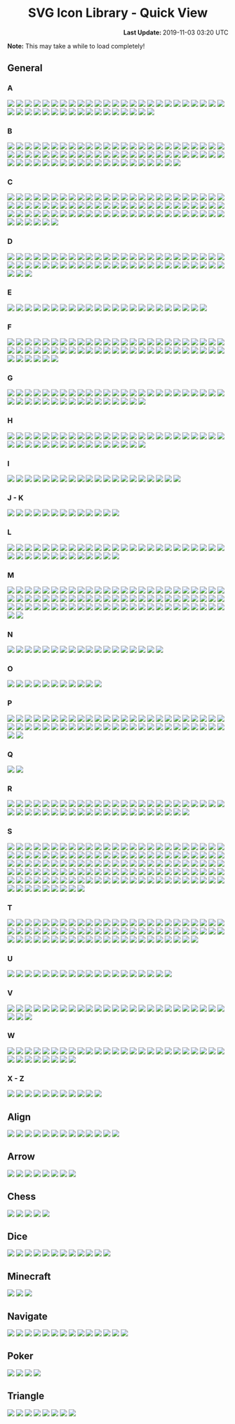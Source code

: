 # <div align="center">SVG Icon Library - Quick View</div>

<div align="right">
	<strong>Last Update: </strong>2019-11-03 03:20 UTC<br />
</div>

<strong>Note:</strong> This may take a while to load completely!

## General

### A

<img src="../Abacus.svg" /> <img src="../Accessibility.svg" /> <img src="../Account.svg" /> <img src="../Acorn.svg" /> <img src="../Add.svg" /> <img src="../AdobeAcrobat.svg" /> <img src="../AdobeInc.svg" /> <img src="../Airbnb.svg" /> <img src="../Airplane.svg" /> <img src="../AirPlay.svg" /> <img src="../AirportShuttleBus.svg" /> <img src="../Alarm.svg" /> <img src="../Alarm_Add.svg" /> <img src="../Alarm_Off.svg" /> <img src="../Alarm_On.svg" /> <img src="../Alien.svg" /> <img src="../Alien_Alt.svg" /> <img src="../AlienMonster.svg" /> <img src="../Amazon.svg" /> <img src="../Ambulance.svg" /> <img src="../AMD.svg" /> <img src="../Analytics.svg" /> <img src="../Anchor.svg" /> <img src="../Anger.svg" /> <img src="../AngularJS.svg" /> <img src="../Announcement.svg" /> <img src="../Apartment.svg" /> <img src="../Apple.svg" /> <img src="../AppleInc.svg" /> <img src="../Applications.svg" /> <img src="../Applications_Alt.svg" /> <img src="../Archive.svg" /> <img src="../Archway.svg" /> <img src="../Arduino.svg" /> <img src="../Assignment.svg" /> <img src="../Assignment_Late.svg" /> <img src="../Assignment_TurnIn.svg" /> <img src="../Astronaut.svg" /> <img src="../AthleticShoe.svg" /> <img src="../Atom.svg" /> <img src="../Award.svg" /> <img src="../Axe.svg" />

### B

<img src="../Baby.svg" /> <img src="../Baby_Face.svg" /> <img src="../BabyCarriage.svg" /> <img src="../Backpack.svg" /> <img src="../Backspace.svg" /> <img src="../Bacon.svg" /> <img src="../Badge.svg" /> <img src="../BalanceScale.svg" /> <img src="../BalletShoes.svg" /> <img src="../Ballot.svg" /> <img src="../Banana.svg" /> <img src="../Bandcamp.svg" /> <img src="../Bank.svg" /> <img src="../BarberPole.svg" /> <img src="../BarChart.svg" /> <img src="../BarChart_Horizontal.svg" /> <img src="../Baseball.svg" /> <img src="../Basketball.svg" /> <img src="../Bat.svg" /> <img src="../Bat_Alt.svg" /> <img src="../BathTub.svg" /> <img src="../BeachUmbrella.svg" /> <img src="../Bed.svg" /> <img src="../Bed_Empty.svg" /> <img src="../Bee.svg" /> <img src="../Beer.svg" /> <img src="../Bicycle.svg" /> <img src="../Bike.svg" /> <img src="../Bing.svg" /> <img src="../Binoculars.svg" /> <img src="../Biohazard.svg" /> <img src="../Bitbucket.svg" /> <img src="../Blender.svg" /> <img src="../BlenderSoftware.svg" /> <img src="../Blind.svg" /> <img src="../Block.svg" /> <img src="../Block_Alt.svg" /> <img src="../Blogger.svg" /> <img src="../Blogger_Alt.svg" /> <img src="../Blowfish.svg" /> <img src="../Bluetooth.svg" /> <img src="../Bluetooth_Alt.svg" /> <img src="../Bold.svg" /> <img src="../Bomb.svg" /> <img src="../Bone.svg" /> <img src="../Book.svg" /> <img src="../Bookmark.svg" /> <img src="../Bookmark_Outline.svg" /> <img src="../Bookmarks.svg" /> <img src="../Boot.svg" /> <img src="../Bootstrap.svg" /> <img src="../BorderColour.svg" /> <img src="../BowlingBall.svg" /> <img src="../BoxingGlove.svg" /> <img src="../Brain.svg" /> <img src="../Bread.svg" /> <img src="../BroadcastTower.svg" /> <img src="../BrokenPage.svg" /> <img src="../Broom.svg" /> <img src="../Brusher.svg" /> <img src="../Buffer.svg" /> <img src="../Bug.svg" /> <img src="../Bullhorn.svg" /> <img src="../Burrito.svg" /> <img src="../Bus.svg" /> <img src="../Bus_Alt.svg" /> <img src="../BusinessBag.svg" /> <img src="../BusinessBag_Alt.svg" /> <img src="../BusinessBag_Outline.svg" /> <img src="../BusStop.svg" />

### C

<img src="../CableCar.svg" /> <img src="../Cache.svg" /> <img src="../Cake.svg" /> <img src="../Calculator.svg" /> <img src="../Calendar.svg" /> <img src="../Calendar_Today.svg" /> <img src="../Camera.svg" /> <img src="../Camera_Enhance.svg" /> <img src="../Campground.svg" /> <img src="../Candle.svg" /> <img src="../Candy.svg" /> <img src="../CandyCane.svg" /> <img src="../CandyCorn.svg" /> <img src="../Cannabis.svg" /> <img src="../Capsules.svg" /> <img src="../Car.svg" /> <img src="../Car_Alt.svg" /> <img src="../Carrot.svg" /> <img src="../CarWash.svg" /> <img src="../CashRegister.svg" /> <img src="../Cast.svg" /> <img src="../Cat.svg" /> <img src="../Category.svg" /> <img src="../Cauldron.svg" /> <img src="../CCTV.svg" /> <img src="../Chair.svg" /> <img src="../Chalkboard.svg" /> <img src="../Chat.svg" /> <img src="../Cheese.svg" /> <img src="../CheeseBurger.svg" /> <img src="../Chef_Hat.svg" /> <img src="../Chesses.svg" /> <img src="../Child.svg" /> <img src="../ChocolateBar.svg" /> <img src="../Chopsticks.svg" /> <img src="../Church.svg" /> <img src="../City.svg" /> <img src="../Clapperboard.svg" /> <img src="../Clipboard.svg" /> <img src="../Clipboard_List.svg" /> <img src="../Clipboard_Outline.svg" /> <img src="../Clock.svg" /> <img src="../Clock_Night.svg" /> <img src="../Clothes.svg" /> <img src="../Cloud.svg" /> <img src="../Cloud_Done.svg" /> <img src="../Cloud_Download.svg" /> <img src="../Cloud_Off.svg" /> <img src="../Cloud_Outline.svg" /> <img src="../Cloud_Upload.svg" /> <img src="../Cloudflare.svg" /> <img src="../CocktailGlass.svg" /> <img src="../Code.svg" /> <img src="../CodePen.svg" /> <img src="../CoffeeScript.svg" /> <img src="../Coin.svg" /> <img src="../Comment.svg" /> <img src="../Comment_Add.svg" /> <img src="../Compare.svg" /> <img src="../Compass.svg" /> <img src="../Construction.svg" /> <img src="../Contactless.svg" /> <img src="../Contacts.svg" /> <img src="../ConvenienceStore.svg" /> <img src="../Cookie.svg" /> <img src="../Copyright.svg" /> <img src="../Corn.svg" /> <img src="../Couch.svg" /> <img src="../Cow.svg" /> <img src="../CowgirlBoot.svg" /> <img src="../CreativeCommons.svg" /> <img src="../CreditCard.svg" /> <img src="../Cricket.svg" /> <img src="../Cross.svg" /> <img src="../Crow.svg" /> <img src="../Crown.svg" /> <img src="../CSS3.svg" /> <img src="../Cup.svg" /> <img src="../Cup_Hot.svg" /> <img src="../CurseForge.svg" /> <img src="../Cyclone.svg" />

### D

<img src="../Dashboard.svg" /> <img src="../DassaultSystemes.svg" /> <img src="../Database.svg" /> <img src="../DataUsage.svg" /> <img src="../Deaf.svg" /> <img src="../Delete.svg" /> <img src="../DeleteAll.svg" /> <img src="../Dell.svg" /> <img src="../Dell_Alt.svg" /> <img src="../Dell_Alt2.svg" /> <img src="../DepartureBoard.svg" /> <img src="../Description.svg" /> <img src="../Description_File.svg" /> <img src="../Description_Short.svg" /> <img src="../DesktopComputer.svg" /> <img src="../DesktopComputer_Mac.svg" /> <img src="../DesktopComputer_Windows.svg" /> <img src="../DeveloperBoard.svg" /> <img src="../DeviantArt.svg" /> <img src="../Devices.svg" /> <img src="../Dharmachakra.svg" /> <img src="../Dialpad.svg" /> <img src="../Dices.svg" /> <img src="../Digging.svg" /> <img src="../Direction.svg" /> <img src="../Discord.svg" /> <img src="../Discord_Alt.svg" /> <img src="../DNA.svg" /> <img src="../Docker.svg" /> <img src="../Doctor.svg" /> <img src="../Dog.svg" /> <img src="../DollarSign.svg" /> <img src="../Dolly.svg" /> <img src="../Dolphin.svg" /> <img src="../Donut.svg" /> <img src="../DonutChart_Large.svg" /> <img src="../DonutChart_Small.svg" /> <img src="../Door.svg" /> <img src="../DoubleTick.svg" /> <img src="../Doughnut.svg" /> <img src="../Dove.svg" /> <img src="../Download.svg" /> <img src="../DragIndicator.svg" /> <img src="../Dragon.svg" /> <img src="../Drink.svg" /> <img src="../Dropbox.svg" /> <img src="../Dropper.svg" /> <img src="../Drum.svg" /> <img src="../Drumstick.svg" /> <img src="../Duck.svg" /> <img src="../DuckDuckGo.svg" /> <img src="../Dumbbell.svg" /> <img src="../Dungeon.svg" />

### E

<img src="../Ear.svg" /> <img src="../Earth.svg" /> <img src="../Earth_Alt.svg" /> <img src="../eBay.svg" /> <img src="../EclipseIDE.svg" /> <img src="../Egg.svg" /> <img src="../Eject.svg" /> <img src="../ElectricGuitar.svg" /> <img src="../ElectronJS.svg" /> <img src="../Elephant.svg" /> <img src="../Encryption.svg" /> <img src="../Encryption_Disable.svg" /> <img src="../Encryption_Enhance.svg" /> <img src="../Envelope.svg" /> <img src="../EpicGames.svg" /> <img src="../Eraser.svg" /> <img src="../Error.svg" /> <img src="../Error_Outline.svg" /> <img src="../EVStation.svg" /> <img src="../ExclamationMark.svg" /> <img src="../Explore.svg" /> <img src="../Eye.svg" /> <img src="../Eyes.svg" />

### F

<img src="../Face.svg" /> <img src="../Facebook.svg" /> <img src="../Facebook_Alt.svg" /> <img src="../FacebookMessenger.svg" /> <img src="../Fan.svg" /> <img src="../FastFood.svg" /> <img src="../FastForward.svg" /> <img src="../FastRewind.svg" /> <img src="../FaxMachine.svg" /> <img src="../Feather.svg" /> <img src="../Feedback.svg" /> <img src="../Female.svg" /> <img src="../FighterJet.svg" /> <img src="../File.svg" /> <img src="../FillColour.svg" /> <img src="../Filter.svg" /> <img src="../FindInPage.svg" /> <img src="../Fingerprint.svg" /> <img src="../Fire.svg" /> <img src="../FireExtinguisher.svg" /> <img src="../Fireplace.svg" /> <img src="../Fireworks.svg" /> <img src="../FirstAid.svg" /> <img src="../Fish.svg" /> <img src="../FishingPole.svg" /> <img src="../FishingRod.svg" /> <img src="../Flag.svg" /> <img src="../Flag_Alt.svg" /> <img src="../Flag_Chequered.svg" /> <img src="../Flag_Outline.svg" /> <img src="../Flag_Pirate.svg" /> <img src="../Flag_Triangular.svg" /> <img src="../Flare.svg" /> <img src="../Flashlight.svg" /> <img src="../Flashlight_Alt.svg" /> <img src="../FlatShoe.svg" /> <img src="../FloppyDisk.svg" /> <img src="../Flower.svg" /> <img src="../Folder.svg" /> <img src="../Folder_New.svg" /> <img src="../Folder_Outline.svg" /> <img src="../Folder_Share.svg" /> <img src="../Folder_Special.svg" /> <img src="../Font.svg" /> <img src="../FontSize.svg" /> <img src="../Football.svg" /> <img src="../Fork.svg" /> <img src="../Forklift.svg" /> <img src="../FormatClear.svg" /> <img src="../Forum.svg" /> <img src="../Forward.svg" /> <img src="../FrenchFries.svg" /> <img src="../Fridge.svg" /> <img src="../Frog.svg" /> <img src="../Function.svg" /> <img src="../Funnel.svg" />

### G

<img src="../GameController.svg" /> <img src="../Gamepad.svg" /> <img src="../GasStation.svg" /> <img src="../Gavel.svg" /> <img src="../Gear.svg" /> <img src="../Gem.svg" /> <img src="../Gesture.svg" /> <img src="../Ghost.svg" /> <img src="../Ghost_Alt.svg" /> <img src="../Gift.svg" /> <img src="../GiftCard.svg" /> <img src="../Gifts.svg" /> <img src="../GingerbreadMan.svg" /> <img src="../Git.svg" /> <img src="../GitHub.svg" /> <img src="../GitLab.svg" /> <img src="../GlassCup.svg" /> <img src="../Glasses.svg" /> <img src="../Goblin.svg" /> <img src="../Golf.svg" /> <img src="../Golf_Outline.svg" /> <img src="../GolfCourse.svg" /> <img src="../Google.svg" /> <img src="../GoogleAllo.svg" /> <img src="../GoogleAndroidRobot.svg" /> <img src="../GoogleAndroidRobot_Old.svg" /> <img src="../GoogleChrome.svg" /> <img src="../GoogleDrive.svg" /> <img src="../GoogleDuo.svg" /> <img src="../GoogleHangouts.svg" /> <img src="../GoogleKeep.svg" /> <img src="../GooglePlay.svg" /> <img src="../GoogleTranslate.svg" /> <img src="../GoPrograming.svg" /> <img src="../Gopuram.svg" /> <img src="../GraduationHat.svg" /> <img src="../Grapes.svg" /> <img src="../Gravatar.svg" /> <img src="../Group.svg" /> <img src="../Group_Add.svg" /> <img src="../Guitar.svg" />

### H

<img src="../Hamburger.svg" /> <img src="../Hammer.svg" /> <img src="../Hand.svg" /> <img src="../Handball.svg" /> <img src="../Handshake.svg" /> <img src="../Hashtag.svg" /> <img src="../Headset.svg" /> <img src="../Headset_WithMic.svg" /> <img src="../Healing.svg" /> <img src="../Heart.svg" /> <img src="../Heart_Outline.svg" /> <img src="../HeeledBoot.svg" /> <img src="../HeeledSandal.svg" /> <img src="../Helicopter.svg" /> <img src="../Helmet.svg" /> <img src="../Help.svg" /> <img src="../Help_Outline.svg" /> <img src="../HighHeeledShoe.svg" /> <img src="../Highlighter.svg" /> <img src="../HighPriority.svg" /> <img src="../HighVoltage.svg" /> <img src="../Hiking.svg" /> <img src="../HikingBoot.svg" /> <img src="../Hippo.svg" /> <img src="../History.svg" /> <img src="../Hockey.svg" /> <img src="../Home.svg" /> <img src="../Honeybee.svg" /> <img src="../Horse.svg" /> <img src="../Hospital.svg" /> <img src="../Hospital_Alt.svg" /> <img src="../Hospital_Alt2.svg" /> <img src="../Hotdog.svg" /> <img src="../Hotel.svg" /> <img src="../HotTub.svg" /> <img src="../Hourglass.svg" /> <img src="../Hourglass_Outline.svg" /> <img src="../House.svg" /> <img src="../HTML5.svg" /> <img src="../HTTP.svg" /> <img src="../HTTPS.svg" />

### I

<img src="../Icecream.svg" /> <img src="../IDBadge.svg" /> <img src="../IDCard.svg" /> <img src="../Igloo.svg" /> <img src="../Image.svg" /> <img src="../Image_Outline.svg" /> <img src="../Inbox.svg" /> <img src="../Incandescent.svg" /> <img src="../Indent_Decrease.svg" /> <img src="../Indent_Increase.svg" /> <img src="../Industry.svg" /> <img src="../Information.svg" /> <img src="../Information_Outline.svg" /> <img src="../Inkscape.svg" /> <img src="../Instagram.svg" /> <img src="../Instagram_Alt.svg" /> <img src="../Intel.svg" /> <img src="../iPad.svg" /> <img src="../Iridescent.svg" /> <img src="../Italic.svg" />

### J - K

<img src="../JackOLantern.svg" /> <img src="../Java.svg" /> <img src="../JavaScript.svg" /> <img src="../Jekyll.svg" /> <img src="../jQuery.svg" /> <img src="../Jug.svg" /> <img src="../Key.svg" /> <img src="../Keyboard.svg" /> <img src="../Keyboard_Outline.svg" /> <img src="../KitchenKnife.svg" /> <img src="../KiwiBird.svg" /> <img src="../KneeHighBoot.svg" /> <img src="../Knife.svg" />

### L

<img src="../Label.svg" /> <img src="../LaboratoryFlask.svg" /> <img src="../LadyBeetle.svg" /> <img src="../Landmark.svg" /> <img src="../Language.svg" /> <img src="../Laptop.svg" /> <img src="../Laptop_Chromebook.svg" /> <img src="../Laptop_Mac.svg" /> <img src="../Laptop_Windows.svg" /> <img src="../LargeBrusher.svg" /> <img src="../Launch.svg" /> <img src="../Layers.svg" /> <img src="../Leaf.svg" /> <img src="../Lemon.svg" /> <img src="../LGTM.svg" /> <img src="../LGTM_Alt.svg" /> <img src="../Library.svg" /> <img src="../LifeRing.svg" /> <img src="../LightBulb.svg" /> <img src="../LightBulb_Alt.svg" /> <img src="../LightningBolt.svg" /> <img src="../LINE.svg" /> <img src="../LineSpacing.svg" /> <img src="../LineStyle.svg" /> <img src="../LineWeight.svg" /> <img src="../LinkedIn.svg" /> <img src="../LinkHref.svg" /> <img src="../Linux.svg" /> <img src="../ListBullet.svg" /> <img src="../ListNumber.svg" /> <img src="../ListSheet.svg" /> <img src="../Location.svg" /> <img src="../Lock.svg" /> <img src="../Lock_Unlock.svg" /> <img src="../Lollipop.svg" /> <img src="../LowPriority.svg" /> <img src="../Lua.svg" /> <img src="../Luggage.svg" />

### M

<img src="../Magic.svg" /> <img src="../Magnet.svg" /> <img src="../Magnifier.svg" /> <img src="../Magnifier_Alt.svg" /> <img src="../Mail.svg" /> <img src="../Male.svg" /> <img src="../Mandolin.svg" /> <img src="../ManShoe.svg" /> <img src="../Map.svg" /> <img src="../Map_Alt.svg" /> <img src="../Map_Alt_Outline.svg" /> <img src="../MapleLeaf.svg" /> <img src="../Markdown.svg" /> <img src="../MasterCard.svg" /> <img src="../Meat.svg" /> <img src="../Medal.svg" /> <img src="../MediaFire.svg" /> <img src="../Medkit.svg" /> <img src="../MEGA.svg" /> <img src="../Melon.svg" /> <img src="../MembershipCard.svg" /> <img src="../Memory.svg" /> <img src="../Menu.svg" /> <img src="../MenuBook.svg" /> <img src="../Merge.svg" /> <img src="../Meteor.svg" /> <img src="../Microchip.svg" /> <img src="../Microphone.svg" /> <img src="../Microphone_Off.svg" /> <img src="../Microphone_Outline.svg" /> <img src="../Microscope.svg" /> <img src="../Microsoft.svg" /> <img src="../MicrosoftAccess.svg" /> <img src="../MicrosoftEdge.svg" /> <img src="../MicrosoftExcel.svg" /> <img src="../MicrosoftInternetExplorer.svg" /> <img src="../MicrosoftOneDrive.svg" /> <img src="../MicrosoftOneNote.svg" /> <img src="../MicrosoftOutlook.svg" /> <img src="../MicrosoftPowerPoint.svg" /> <img src="../MicrosoftWindows.svg" /> <img src="../MicrosoftWord.svg" /> <img src="../Minus.svg" /> <img src="../Mitten.svg" /> <img src="../Mixer.svg" /> <img src="../MMS.svg" /> <img src="../Mojang.svg" /> <img src="../Money.svg" /> <img src="../Money_Outline.svg" /> <img src="../MongoDB.svg" /> <img src="../Monkey.svg" /> <img src="../Monument.svg" /> <img src="../Mood_Bad.svg" /> <img src="../Mood_Best.svg" /> <img src="../Mood_Good.svg" /> <img src="../Mood_Worst.svg" /> <img src="../Moon.svg" /> <img src="../Moon_Alt.svg" /> <img src="../Moon_Full.svg" /> <img src="../Moon_Less.svg" /> <img src="../More_Horizontal.svg" /> <img src="../More_Vertical.svg" /> <img src="../Mosque.svg" /> <img src="../Motorcycle.svg" /> <img src="../MotorHelmet.svg" /> <img src="../Mountain.svg" /> <img src="../MountainBike.svg" /> <img src="../Mouse.svg" /> <img src="../Movie.svg" /> <img src="../Moyai.svg" /> <img src="../MozillaFirefox.svg" /> <img src="../Museum.svg" /> <img src="../Mushroom.svg" /> <img src="../MusicAlbum.svg" /> <img src="../MusicalNote.svg" /> <img src="../MusicalNote_Alt.svg" /> <img src="../MySQL.svg" />

### N

<img src="../Narwhal.svg" /> <img src="../Netflix.svg" /> <img src="../NewRelease.svg" /> <img src="../Newspaper.svg" /> <img src="../NFC.svg" /> <img src="../Nintendo.svg" /> <img src="../NintendoSwitch.svg" /> <img src="../NodeJS.svg" /> <img src="../Notification.svg" /> <img src="../Notification_Active.svg" /> <img src="../Notification_Add.svg" /> <img src="../Notification_Off.svg" /> <img src="../Notification_Outline.svg" /> <img src="../Notification_Snooze.svg" /> <img src="../NPM.svg" /> <img src="../NPM_Alt.svg" /> <img src="../Nurse.svg" /> <img src="../Nvidia.svg" />

### O

<img src="../Oculus.svg" /> <img src="../Office.svg" /> <img src="../OfflineBolt.svg" /> <img src="../Ogre.svg" /> <img src="../OpenVPN.svg" /> <img src="../Opera.svg" /> <img src="../OpticalDisk.svg" /> <img src="../Oracle.svg" /> <img src="../Origin.svg" /> <img src="../OutdoorGrill.svg" /> <img src="../Owl.svg" />

### P

<img src="../Package.svg" /> <img src="../PaintRoller.svg" /> <img src="../Palette.svg" /> <img src="../Panorama.svg" /> <img src="../Paperclip.svg" /> <img src="../Paperclip_Alt.svg" /> <img src="../Paperclip_Alt2.svg" /> <img src="../ParachuteBox.svg" /> <img src="../Paragraph.svg" /> <img src="../Parking.svg" /> <img src="../Passport.svg" /> <img src="../Patreon.svg" /> <img src="../Pause.svg" /> <img src="../Paw.svg" /> <img src="../PayPal.svg" /> <img src="../Pen.svg" /> <img src="../PepperHot.svg" /> <img src="../Periscope.svg" /> <img src="../Person.svg" /> <img src="../Person_Add.svg" /> <img src="../Pharmacy.svg" /> <img src="../PhoneCall.svg" /> <img src="../PhoneCall_End.svg" /> <img src="../Photo.svg" /> <img src="../Photo_Add.svg" /> <img src="../PhotoAlbum.svg" /> <img src="../PHP.svg" /> <img src="../Pickaxe.svg" /> <img src="../Pie.svg" /> <img src="../PieChart.svg" /> <img src="../Pig.svg" /> <img src="../Pinterest.svg" /> <img src="../Pizza.svg" /> <img src="../Play.svg" /> <img src="../PlayStation.svg" /> <img src="../Plug.svg" /> <img src="../Plus.svg" /> <img src="../Poll.svg" /> <img src="../Polymer.svg" /> <img src="../Poo.svg" /> <img src="../Popcorn.svg" /> <img src="../PotionFlask.svg" /> <img src="../PowerOff.svg" /> <img src="../PowerOn.svg" /> <img src="../PowerShell.svg" /> <img src="../Pray.svg" /> <img src="../PregnantWoman.svg" /> <img src="../Printer.svg" /> <img src="../Printer_Disable.svg" /> <img src="../Pumpkin.svg" /> <img src="../Puzzle.svg" /> <img src="../Python.svg" />

### Q

<img src="../QuestionMark.svg" /> <img src="../Quote.svg" />

### R

<img src="../Rabbit.svg" /> <img src="../Radiation.svg" /> <img src="../Radiation_Alt.svg" /> <img src="../Radio.svg" /> <img src="../Railway.svg" /> <img src="../Rain.svg" /> <img src="../RaspberryPi.svg" /> <img src="../RaspberryPi_Outline.svg" /> <img src="../Receipt.svg" /> <img src="../Record.svg" /> <img src="../RecreationalVehicle.svg" /> <img src="../Reddit.svg" /> <img src="../Reddit_Alt.svg" /> <img src="../Redo.svg" /> <img src="../Refresh.svg" /> <img src="../Remove.svg" /> <img src="../Renew.svg" /> <img src="../Repeat.svg" /> <img src="../Replay.svg" /> <img src="../Reply.svg" /> <img src="../ReplyAll.svg" /> <img src="../Report.svg" /> <img src="../Report_Off.svg" /> <img src="../ResetColour.svg" /> <img src="../Restaurant.svg" /> <img src="../Restaurant_Alt.svg" /> <img src="../Restore.svg" /> <img src="../Ribbon.svg" /> <img src="../Road.svg" /> <img src="../Roblox.svg" /> <img src="../RobloxStudio.svg" /> <img src="../Robot.svg" /> <img src="../Robot_Alt.svg" /> <img src="../Rocket.svg" /> <img src="../Rotate-Clockwise.svg" /> <img src="../Rotate-CounterClockwise.svg" /> <img src="../Route.svg" /> <img src="../Router.svg" /> <img src="../Rowing.svg" /> <img src="../RSS.svg" /> <img src="../RubbishBin.svg" /> <img src="../RubyPrograming.svg" /> <img src="../Rugby.svg" /> <img src="../Ruler.svg" /> <img src="../Run.svg" /> <img src="../RunningShoe.svg" />

### S

<img src="../Safari.svg" /> <img src="../Safari_Alt.svg" /> <img src="../Salad.svg" /> <img src="../Sandwich.svg" /> <img src="../Sass.svg" /> <img src="../Sass_Alt.svg" /> <img src="../Satellite.svg" /> <img src="../SatelliteDish.svg" /> <img src="../Sausage.svg" /> <img src="../Scanner.svg" /> <img src="../School.svg" /> <img src="../Scissors.svg" /> <img src="../Screwdriver.svg" /> <img src="../SDCard.svg" /> <img src="../Seat.svg" /> <img src="../Security.svg" /> <img src="../Seedling.svg" /> <img src="../SelectAll.svg" /> <img src="../Send.svg" /> <img src="../Server.svg" /> <img src="../Share.svg" /> <img src="../Shark.svg" /> <img src="../ShavedIce.svg" /> <img src="../Shazam.svg" /> <img src="../Shears.svg" /> <img src="../Sheep.svg" /> <img src="../Shell.svg" /> <img src="../ShellInc.svg" /> <img src="../Shield.svg" /> <img src="../Ship.svg" /> <img src="../ShoppingBag.svg" /> <img src="../ShoppingBasket.svg" /> <img src="../ShoppingCart.svg" /> <img src="../ShoppingCart_Add.svg" /> <img src="../ShoppingCart_Remove.svg" /> <img src="../Shovel.svg" /> <img src="../Shower.svg" /> <img src="../Shredder.svg" /> <img src="../Shuffle.svg" /> <img src="../SignUp.svg" /> <img src="../SIMCard.svg" /> <img src="../SIMCard_Off.svg" /> <img src="../SinaWeibo.svg" /> <img src="../Sitemap.svg" /> <img src="../Skating.svg" /> <img src="../Skiing.svg" /> <img src="../SkiingNordic.svg" /> <img src="../Skillet.svg" /> <img src="../Skull.svg" /> <img src="../Skull_Alt.svg" /> <img src="../Skype.svg" /> <img src="../Slack.svg" /> <img src="../Sleigh.svg" /> <img src="../Smartphone.svg" /> <img src="../SMS.svg" /> <img src="../SMS_Fail.svg" /> <img src="../Snail.svg" /> <img src="../Snake.svg" /> <img src="../Snapchat.svg" /> <img src="../Snowboarding.svg" /> <img src="../Snowflake.svg" /> <img src="../Snowman.svg" /> <img src="../Snowplow.svg" /> <img src="../SnowyGlobe.svg" /> <img src="../Soccer.svg" /> <img src="../Socks.svg" /> <img src="../Sofa.svg" /> <img src="../SoftIcecream.svg" /> <img src="../Sort.svg" /> <img src="../Sort_ByAlpha.svg" /> <img src="../SoundCloud.svg" /> <img src="../Soup.svg" /> <img src="../Spa.svg" /> <img src="../Spacebar.svg" /> <img src="../SpaceShuttle.svg" /> <img src="../Speaker.svg" /> <img src="../Speaker_Group.svg" /> <img src="../Speedometer.svg" /> <img src="../Speedometer_Alt.svg" /> <img src="../SpellCheck.svg" /> <img src="../Spider.svg" /> <img src="../Spider_Alt.svg" /> <img src="../SpiderWeb.svg" /> <img src="../Split.svg" /> <img src="../Spoon.svg" /> <img src="../Spotify.svg" /> <img src="../SprayCan.svg" /> <img src="../SquareFoot.svg" /> <img src="../Squirrel.svg" /> <img src="../StackExchange.svg" /> <img src="../StackOverflow.svg" /> <img src="../Stamp.svg" /> <img src="../Star.svg" /> <img src="../Star_Half.svg" /> <img src="../Star_Outline.svg" /> <img src="../Status.svg" /> <img src="../Steak.svg" /> <img src="../SteamGameService.svg" /> <img src="../SteamGameService_Alt.svg" /> <img src="../SteeringWheel.svg" /> <img src="../Stethoscope.svg" /> <img src="../StickyNote.svg" /> <img src="../Stop.svg" /> <img src="../StopSign.svg" /> <img src="../Storage.svg" /> <img src="../Store.svg" /> <img src="../Straighten.svg" /> <img src="../Strikethrough.svg" /> <img src="../Strikethrough_Alt.svg" /> <img src="../Stroopwafel.svg" /> <img src="../Style.svg" /> <img src="../Subject.svg" /> <img src="../Subtitle.svg" /> <img src="../Subway.svg" /> <img src="../Suitcase.svg" /> <img src="../Sun.svg" /> <img src="../Sun_Alt.svg" /> <img src="../Sun_Half.svg" /> <img src="../Sun_Outline.svg" /> <img src="../Sunglasses.svg" /> <img src="../Sunny.svg" /> <img src="../Sushi.svg" /> <img src="../Swap_Horizontal.svg" /> <img src="../Swap_Vertical.svg" /> <img src="../Swift.svg" /> <img src="../SwimmingPool.svg" /> <img src="../SwimmingPool_Alt.svg" /> <img src="../Sword.svg" /> <img src="../Swords.svg" /> <img src="../Synagogue.svg" /> <img src="../Sync.svg" /> <img src="../Sync_Disable.svg" /> <img src="../Sync_Problem.svg" /> <img src="../Syringe.svg" />

### T

<img src="../TableChart.svg" /> <img src="../Tablet.svg" /> <img src="../Tablet_Android.svg" /> <img src="../Tablet_Mac.svg" /> <img src="../TableTennis.svg" /> <img src="../Tachometer.svg" /> <img src="../Tachometer_Alt.svg" /> <img src="../Taco.svg" /> <img src="../Tag.svg" /> <img src="../Tangerine.svg" /> <img src="../Tape.svg" /> <img src="../Target.svg" /> <img src="../Taxi.svg" /> <img src="../TeaCup.svg" /> <img src="../TeamViewer.svg" /> <img src="../TeddyBear.svg" /> <img src="../Telegram.svg" /> <img src="../Telegram_Alt.svg" /> <img src="../Television.svg" /> <img src="../TelevisionBroadcastsLimited_HongKong.svg" /> <img src="../Tennis.svg" /> <img src="../Terminal.svg" /> <img src="../Terrain.svg" /> <img src="../Tesla.svg" /> <img src="../TestTube.svg" /> <img src="../TextColour.svg" /> <img src="../TextDirection_LR.svg" /> <img src="../TextDirection_RL.svg" /> <img src="../Thermometer.svg" /> <img src="../Thumb_Down.svg" /> <img src="../Thumb_Score.svg" /> <img src="../Thumb_Up.svg" /> <img src="../Thumbtack.svg" /> <img src="../ThunderRain.svg" /> <img src="../Tick.svg" /> <img src="../TikTok.svg" /> <img src="../Timelapse.svg" /> <img src="../Timeline.svg" /> <img src="../Timer.svg" /> <img src="../Timer_Off.svg" /> <img src="../Title.svg" /> <img src="../Toilet.svg" /> <img src="../Toilet_Alt.svg" /> <img src="../ToiletPaper.svg" /> <img src="../Toolbox.svg" /> <img src="../Tools.svg" /> <img src="../Tooth.svg" /> <img src="../Tooth_Alt.svg" /> <img src="../Tor.svg" /> <img src="../ToriiGate.svg" /> <img src="../Tractor.svg" /> <img src="../TrafficCone.svg" /> <img src="../TrafficLight.svg" /> <img src="../Train.svg" /> <img src="../Tram.svg" /> <img src="../Transports.svg" /> <img src="../TravisCI.svg" /> <img src="../Tree.svg" /> <img src="../Trello.svg" /> <img src="../Trending_Down.svg" /> <img src="../Trending_Flat.svg" /> <img src="../Trending_Up.svg" /> <img src="../Trophy.svg" /> <img src="../TropicalFish.svg" /> <img src="../Truck.svg" /> <img src="../Tshirt.svg" /> <img src="../Tumblr.svg" /> <img src="../Turkey.svg" /> <img src="../Turtle.svg" /> <img src="../Twitch.svg" /> <img src="../Twitter.svg" /> <img src="../TypeScript.svg" />

### U

<img src="../Uber.svg" /> <img src="../Ubisoft.svg" /> <img src="../Ubuntu.svg" /> <img src="../Ubuntu_Alt.svg" /> <img src="../Umbrella.svg" /> <img src="../Unarchive.svg" /> <img src="../Underline.svg" /> <img src="../Undo.svg" /> <img src="../Unicorn.svg" /> <img src="../UnidentifiedFlyingObject.svg" /> <img src="../Unity.svg" /> <img src="../University.svg" /> <img src="../UnrealEngine.svg" /> <img src="../UnrealEngine_Alt.svg" /> <img src="../UnrealEngine_Alt2.svg" /> <img src="../Update.svg" /> <img src="../Upload.svg" /> <img src="../USB.svg" /> <img src="../USBDriver.svg" />

### V

<img src="../VehicleFansCommunity.svg" /> <img src="../Verified.svg" /> <img src="../Viber.svg" /> <img src="../Viber_Alt.svg" /> <img src="../Vibration.svg" /> <img src="../VideoCamera.svg" /> <img src="../VideoCamera_Off.svg" /> <img src="../Vignette.svg" /> <img src="../Vihara.svg" /> <img src="../Vimeo.svg" /> <img src="../Vine.svg" /> <img src="../Visa.svg" /> <img src="../Visibility.svg" /> <img src="../Visibility_Off.svg" /> <img src="../VisualStudioCode.svg" /> <img src="../VK.svg" /> <img src="../VK_Alt.svg" /> <img src="../VLCMediaPlayer.svg" /> <img src="../Voicemail.svg" /> <img src="../Volleyball.svg" /> <img src="../Volume_Maximum.svg" /> <img src="../Volume_Minimum.svg" /> <img src="../Volume_Mute.svg" /> <img src="../Volume_Off.svg" /> <img src="../Vote.svg" /> <img src="../Vote_Alt.svg" /> <img src="../VRCardboard.svg" /> <img src="../VueJS.svg" />

### W

<img src="../Walk.svg" /> <img src="../Wallet.svg" /> <img src="../Wallpaper.svg" /> <img src="../Warehouse.svg" /> <img src="../Warning.svg" /> <img src="../WashingMachine.svg" /> <img src="../Watch.svg" /> <img src="../Watermelon.svg" /> <img src="../Webpack.svg" /> <img src="../Whale.svg" /> <img src="../WhatsApp.svg" /> <img src="../WhatsApp_Alt.svg" /> <img src="../WhatsHot.svg" /> <img src="../Wheat.svg" /> <img src="../Wheel.svg" /> <img src="../Wheel_Alt.svg" /> <img src="../Wheelchair.svg" /> <img src="../Whistle.svg" /> <img src="../Widget.svg" /> <img src="../WiFi.svg" /> <img src="../WiFi_Off.svg" /> <img src="../Wii.svg" /> <img src="../Wikipedia.svg" /> <img src="../Wind.svg" /> <img src="../WineBottle.svg" /> <img src="../WineGlass.svg" /> <img src="../WizardHat.svg" /> <img src="../WomanBoot.svg" /> <img src="../WomanSandal.svg" /> <img src="../WordPress.svg" /> <img src="../WordPress_Alt.svg" /> <img src="../WrapText.svg" /> <img src="../Wrench.svg" />

### X - Z

<img src="../Xbox.svg" /> <img src="../Yarn.svg" /> <img src="../Yarn_Alt.svg" /> <img src="../Yelp.svg" /> <img src="../YinYang.svg" /> <img src="../YouTube.svg" /> <img src="../YouTubeGaming.svg" /> <img src="../Zombie.svg" /> <img src="../ZoomIn.svg" /> <img src="../ZoomOut.svg" /> <img src="../Zzz.svg" />

## Align

<img src="../Align/Bottom.svg" /> <img src="../Align/Bottom_Object.svg" /> <img src="../Align/Center.svg" /> <img src="../Align/Center_Object.svg" /> <img src="../Align/Justify.svg" /> <img src="../Align/Left.svg" /> <img src="../Align/Left_Object.svg" /> <img src="../Align/Middle.svg" /> <img src="../Align/Middle_Object.svg" /> <img src="../Align/Right.svg" /> <img src="../Align/Right_Object.svg" /> <img src="../Align/Top.svg" /> <img src="../Align/Top_Object.svg" />

## Arrow

<img src="../Arrow/Down.svg" /> <img src="../Arrow/Down_Tail.svg" /> <img src="../Arrow/Left.svg" /> <img src="../Arrow/Left_Tail.svg" /> <img src="../Arrow/Right.svg" /> <img src="../Arrow/Right_Tail.svg" /> <img src="../Arrow/Up.svg" /> <img src="../Arrow/Up_Tail.svg" />

## Chess

<img src="../Chess/Bishop.svg" /> <img src="../Chess/Knight.svg" /> <img src="../Chess/Pawn.svg" /> <img src="../Chess/Queen.svg" /> <img src="../Chess/Rook.svg" />

## Dice

<img src="../Dice/Five.svg" /> <img src="../Dice/Five_Outline.svg" /> <img src="../Dice/Four.svg" /> <img src="../Dice/Four_Outline.svg" /> <img src="../Dice/One.svg" /> <img src="../Dice/One_Outline.svg" /> <img src="../Dice/Six.svg" /> <img src="../Dice/Six_Outline.svg" /> <img src="../Dice/Three.svg" /> <img src="../Dice/Three_Outline.svg" /> <img src="../Dice/Two.svg" /> <img src="../Dice/Two_Outline.svg" />

## Minecraft

<img src="../Minecraft/Anvil.svg"/> <img src="../Minecraft/Creeper_Face.svg"/> <img src="../Minecraft/Creeper_Face_Outline.svg"/>

## Navigate

<img src="../Navigate/Close.svg" /> <img src="../Navigate/First.svg" /> <img src="../Navigate/First_Alt.svg" /> <img src="../Navigate/Fullscreen.svg" /> <img src="../Navigate/Fullscreen_Exit.svg" /> <img src="../Navigate/Last.svg" /> <img src="../Navigate/Last_Alt.svg" /> <img src="../Navigate/Maximize.svg" /> <img src="../Navigate/Minimize.svg" /> <img src="../Navigate/Next.svg" /> <img src="../Navigate/Next_Alt.svg" /> <img src="../Navigate/Normalize.svg" /> <img src="../Navigate/Previous.svg" /> <img src="../Navigate/Previous_Alt.svg" />

## Poker

<img src="../Poker/Club.svg" /> <img src="../Poker/Diamond.svg" /> <img src="../Poker/Heart.svg" /> <img src="../Poker/Spade.svg" />

## Triangle

<img src="../Triangle/Down_60.svg" /> <img src="../Triangle/Down_90.svg" /> <img src="../Triangle/Left_60.svg" /> <img src="../Triangle/Left_90.svg" /> <img src="../Triangle/Right_60.svg" /> <img src="../Triangle/Right_90.svg" /> <img src="../Triangle/Up_60.svg" /> <img src="../Triangle/Up_90.svg" />
